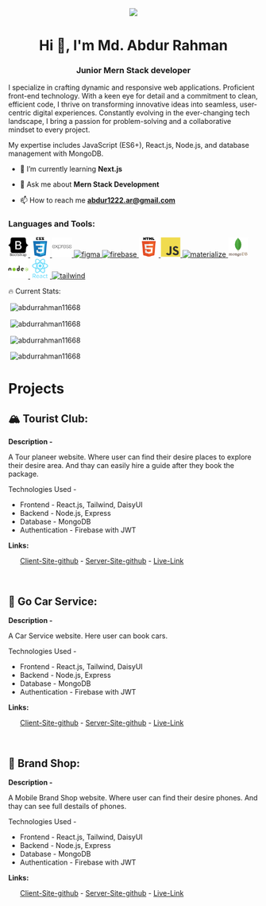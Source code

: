 <div align="center">
  <img src="https://i.ibb.co/rwFZZNX/Web-Developer.png">
</div>

<h1 align="center">Hi 👋, I'm Md. Abdur Rahman</h1>
<h3 align="center">Junior Mern Stack developer</h3>
<p>I specialize in crafting dynamic and responsive web applications. Proficient front-end technology. With a keen eye for detail and a commitment to clean, efficient code, I thrive on transforming innovative ideas into seamless, user-centric digital experiences. Constantly evolving in the ever-changing tech landscape, I bring a passion for problem-solving and a collaborative mindset to every project.</p>
<p>My expertise includes JavaScript (ES6+), React.js, Node.js, and database management with MongoDB.</p>

- 🌱 I’m currently learning **Next.js**

- 💬 Ask me about **Mern Stack Development**

- 📫 How to reach me **abdur1222.ar@gmail.com**

<p align="left">
</p>

<h3 align="left">Languages and Tools:</h3>
<p align="left"> <a href="https://getbootstrap.com" target="_blank" rel="noreferrer"> <img src="https://raw.githubusercontent.com/devicons/devicon/master/icons/bootstrap/bootstrap-plain-wordmark.svg" alt="bootstrap" width="40" height="40"/> </a> <a href="https://www.w3schools.com/css/" target="_blank" rel="noreferrer"> <img src="https://raw.githubusercontent.com/devicons/devicon/master/icons/css3/css3-original-wordmark.svg" alt="css3" width="40" height="40"/> </a> <a href="https://expressjs.com" target="_blank" rel="noreferrer"> <img src="https://raw.githubusercontent.com/devicons/devicon/master/icons/express/express-original-wordmark.svg" alt="express" width="40" height="40"/> </a> <a href="https://www.figma.com/" target="_blank" rel="noreferrer"> <img src="https://www.vectorlogo.zone/logos/figma/figma-icon.svg" alt="figma" width="40" height="40"/> </a> <a href="https://firebase.google.com/" target="_blank" rel="noreferrer"> <img src="https://www.vectorlogo.zone/logos/firebase/firebase-icon.svg" alt="firebase" width="40" height="40"/> </a> <a href="https://www.w3.org/html/" target="_blank" rel="noreferrer"> <img src="https://raw.githubusercontent.com/devicons/devicon/master/icons/html5/html5-original-wordmark.svg" alt="html5" width="40" height="40"/> </a> <a href="https://developer.mozilla.org/en-US/docs/Web/JavaScript" target="_blank" rel="noreferrer"> <img src="https://raw.githubusercontent.com/devicons/devicon/master/icons/javascript/javascript-original.svg" alt="javascript" width="40" height="40"/> </a> <a href="https://materializecss.com/" target="_blank" rel="noreferrer"> <img src="https://raw.githubusercontent.com/prplx/svg-logos/5585531d45d294869c4eaab4d7cf2e9c167710a9/svg/materialize.svg" alt="materialize" width="40" height="40"/> </a> <a href="https://www.mongodb.com/" target="_blank" rel="noreferrer"> <img src="https://raw.githubusercontent.com/devicons/devicon/master/icons/mongodb/mongodb-original-wordmark.svg" alt="mongodb" width="40" height="40"/> </a> <a href="https://nodejs.org" target="_blank" rel="noreferrer"> <img src="https://raw.githubusercontent.com/devicons/devicon/master/icons/nodejs/nodejs-original-wordmark.svg" alt="nodejs" width="40" height="40"/> </a> <a href="https://reactjs.org/" target="_blank" rel="noreferrer"> <img src="https://raw.githubusercontent.com/devicons/devicon/master/icons/react/react-original-wordmark.svg" alt="react" width="40" height="40"/> </a> <a href="https://tailwindcss.com/" target="_blank" rel="noreferrer"> <img src="https://www.vectorlogo.zone/logos/tailwindcss/tailwindcss-icon.svg" alt="tailwind" width="40" height="40"/> </a> </p>

<p>🔥 Current Stats:</p>

<p>&nbsp;<img align="center" src="https://streak-stats.demolab.com/?user=abdurrahman11668&show_icons=true&locale=en" alt="abdurrahman11668" /></p>

<p>&nbsp;<img align="center" src="https://github-readme-stats.vercel.app/api/top-langs/?username=abdurrahman11668&theme=tokyonight" alt="abdurrahman11668" /></p>


<p>&nbsp;<img align="center" src="https://github-readme-stats.vercel.app/api?username=abdurrahman11668&show_icons=true&locale=en" alt="abdurrahman11668" /></p>

<p>&nbsp;<img align="center" src="https://github-profile-summary-cards.vercel.app/api/cards/profile-details?username=abdurrahman11668&theme=github_dark" alt="abdurrahman11668" /></p>

<h1>Projects</h3>
<h2>🏔️ Tourist Club:</h4>
<p><b>Description - </b></p>
<p>A Tour planeer website. Where user can find their desire places to explore their desire area. And thay can easily hire a guide after they book the package.</p>
<p>Technologies Used - </p>
<ul>
  <li>Frontend - React.js, Tailwind, DaisyUI</li>
  <li>Backend - Node.js, Express</li>
  <li>Database - MongoDB</li>
  <li>Authentication - Firebase with JWT</li>
</ul>
<p><b>Links:</b></p>
<ul>
  <a href="https://github.com/AbdurRahman11668/tourist-club-client">Client-Site-github</a>
-
<a href="https://github.com/AbdurRahman11668/tourist-club-server">Server-Site-github</a>
-
<a href="https://tourist-club-1222.web.app">Live-Link</a>
</ul>
<br/>
<h2>🚗 Go Car Service:</h4>
<p><b>Description - </b></p>
<p>A Car Service website. Here user can book cars.</p>
<p>Technologies Used - </p>
<ul>
  <li>Frontend - React.js, Tailwind, DaisyUI</li>
  <li>Backend - Node.js, Express</li>
  <li>Database - MongoDB</li>
  <li>Authentication - Firebase with JWT</li>
</ul>
<p><b>Links:</b></p>
<ul>
  <a href="https://github.com/AbdurRahman11668/go-car-service-client">Client-Site-github</a>
-
<a href="https://github.com/AbdurRahman11668/go-car-service-server">Server-Site-github</a>
-
<a href="https://go-car-service.web.app">Live-Link</a>
</ul>
<br/>
<h2>📱 Brand Shop:</h4>
<p><b>Description - </b></p>
<p>A Mobile Brand Shop website. Where user can find their desire phones. And thay can see full destails of phones.</p>
<p>Technologies Used - </p>
<ul>
  <li>Frontend - React.js, Tailwind, DaisyUI</li>
  <li>Backend - Node.js, Express</li>
  <li>Database - MongoDB</li>
  <li>Authentication - Firebase with JWT</li>
</ul>
<p><b>Links:</b></p>

<ul>
  <a href="https://github.com/AbdurRahman11668/brand-shop-client">Client-Site-github</a>
-
<a href="https://github.com/AbdurRahman11668/brand-shop-server">Server-Site-github</a>
-
<a href="https://brand-shop-1f594.web.app/">Live-Link</a>
</ul>

